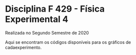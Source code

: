 # Disciplina F 429 - Física Experimental 4
Realizada no Segundo Semestre de 2020

Aqui se encontram os códigos disponíveis para os gráficos de cadaexperimento.
